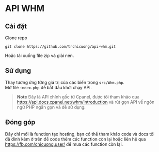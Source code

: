 # API WHM

## Cài đặt

Clone repo 
```
git clone https://github.com/trchicuong/api-whm.git
```
Hoặc tải xuống file zip và giải nén.

## Sử dụng

Thay tương ứng từng giá trị của các biến trong `src/Whm.php`. <br>
Mở file `index.php` để bắt đầu khởi chạy API.

> **Note**
> Đây là API chính gốc từ Cpanel, được tôi tham khảo qua https://api.docs.cpanel.net/whm/introduction và rút gọn API về ngôn ngữ PHP ngắn gọn và dễ sử dụng.

## Đóng góp

Đây chỉ mới là function tạo hosting, bạn có thể tham khảo code và docs tôi đã đính kèm ở trên để code thêm các function còn lại hoặc liên hệ qua https://fb.com/chicuong.user/ để mua các function còn lại.
